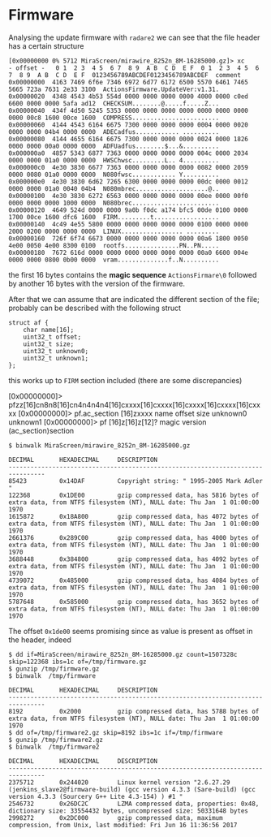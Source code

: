 # Firmware

Analysing the update firmware with ``radare2`` we can see that the file header
has a certain structure

```
[0x00000000 0% 5712 MiraScreen/mirawire_8252n_8M-16285000.gz]> xc
- offset -   0 1  2 3  4 5  6 7  8 9  A B  C D  E F  0 1  2 3  4 5  6 7  8 9  A B  C D  E F  0123456789ABCDEF0123456789ABCDEF  comment
0x00000000  4163 7469 6f6e 7346 6972 6d77 6172 6500 5570 6461 7465 5665 723a 7631 2e33 3100  ActionsFirmware.UpdateVer:v1.31.
0x00000020  4348 4543 4b53 554d 0000 0000 0000 0000 4000 0000 c0ed 6600 0000 0000 5afa ad12  CHECKSUM........@.....f.....Z...
0x00000040  434f 4d50 5245 5353 0000 0000 0000 0000 0000 0000 0000 0000 00c8 1600 00ce 1600  COMPRESS........................
0x00000060  4144 4543 6164 6675 7300 0000 0000 0000 0004 0000 0020 0000 0000 04b4 0000 0000  ADECadfus............ ..........
0x00000080  4144 4655 6164 6675 7300 0000 0000 0000 0024 0000 1826 0000 0000 00a0 0000 0000  ADFUadfus........$...&..........
0x000000a0  4857 5343 6877 7363 0000 0000 0000 0000 004c 0000 2034 0000 0000 01a0 0000 0000  HWSChwsc.........L.. 4..........
0x000000c0  4e30 3830 6677 7363 0000 0000 0000 0000 0082 0000 2059 0000 0080 01a0 0000 0000  N080fwsc............ Y..........
0x000000e0  4e30 3830 6d62 7265 6300 0000 0000 0000 00dc 0000 0012 0000 0000 01a0 0040 04b4  N080mbrec....................@..
0x00000100  4e30 3830 6272 6563 0000 0000 0000 0000 00ee 0000 00f0 0000 0000 0000 1000 0000  N080brec........................
0x00000120  4649 524d 0000 0000 9a0b f0dc a174 bfc5 00de 0100 0000 1700 00ce 1600 dfc6 1600  FIRM.........t..................
0x00000140  4c49 4e55 5800 0000 0000 0000 0000 0000 0100 0000 0000 2000 0200 0000 0000 0000  LINUX................. .........
0x00000160  726f 6f74 6673 0000 0000 0000 0000 0000 00a6 1800 0050 4e00 0050 4e00 8300 0100  rootfs...............PN..PN.....
0x00000180  7672 616d 0000 0000 0000 0000 0000 0000 00a0 6600 004e 0000 0000 0800 0b00 0000  vram..............f..N..........
```

the first 16 bytes contains the **magic sequence** ``ActionsFirmare\0`` followed by another 16
bytes with the version of the firmware.

After that we can assume that are indicated the different section of the file; probably
can be described with the following struct

```
struct af {
    char name[16];
    uint32_t offset;
    uint32_t size;
    uint32_t unknown0;
    uint32_t unknown1;
};
```

this works up to ``FIRM`` section included (there are some discrepancies)

[0x00000000]> pfzz[16]cn8n8[16]cn4n4n4n4[16]cxxxx[16]cxxxx[16]cxxxx[16]cxxxx[16]cxxxx
[0x00000000]> pf.ac_section [16]zxxxx name offset size unknown0 unknown1
[0x00000000]> pf [16]z[16]z[12]? magic version (ac_section)section

```
$ binwalk MiraScreen/mirawire_8252n_8M-16285000.gz

DECIMAL       HEXADECIMAL     DESCRIPTION
--------------------------------------------------------------------------------
85423         0x14DAF         Copyright string: " 1995-2005 Mark Adler "
122368        0x1DE00         gzip compressed data, has 5816 bytes of extra data, from NTFS filesystem (NT), NULL date: Thu Jan  1 01:00:00 1970
1615872       0x18A800        gzip compressed data, has 4072 bytes of extra data, from NTFS filesystem (NT), NULL date: Thu Jan  1 01:00:00 1970
2661376       0x289C00        gzip compressed data, has 4000 bytes of extra data, from NTFS filesystem (NT), NULL date: Thu Jan  1 01:00:00 1970
3688448       0x384800        gzip compressed data, has 4092 bytes of extra data, from NTFS filesystem (NT), NULL date: Thu Jan  1 01:00:00 1970
4739072       0x485000        gzip compressed data, has 4084 bytes of extra data, from NTFS filesystem (NT), NULL date: Thu Jan  1 01:00:00 1970
5787648       0x585000        gzip compressed data, has 3652 bytes of extra data, from NTFS filesystem (NT), NULL date: Thu Jan  1 01:00:00 1970
```

The offset ``0x1de00`` seems promising since as value is present as offset in the header, indeed

```
$ dd if=MiraScreen/mirawire_8252n_8M-16285000.gz count=1507328c skip=122368 ibs=1c of=/tmp/firmware.gz
$ gunzip /tmp/firmware.gz
$ binwalk  /tmp/firmware

DECIMAL       HEXADECIMAL     DESCRIPTION
--------------------------------------------------------------------------------
8192          0x2000          gzip compressed data, has 5788 bytes of extra data, from NTFS filesystem (NT), NULL date: Thu Jan  1 01:00:00 1970
$ dd of=/tmp/firmware2.gz skip=8192 ibs=1c if=/tmp/firmware
$ gunzip /tmp/firmware2.gz
$ binwalk  /tmp/firmware2

DECIMAL       HEXADECIMAL     DESCRIPTION
--------------------------------------------------------------------------------
2375712       0x244020        Linux kernel version "2.6.27.29 (jenkins_slave2@firmware-build) (gcc version 4.3.3 (Sare-build) (gcc version 4.3.3 (Sourcery G++ Lite 4.3-154) ) #1 "
2546732       0x26DC2C        LZMA compressed data, properties: 0x48, dictionary size: 33554432 bytes, uncompressed size: 50331648 bytes
2998272       0x2DC000        gzip compressed data, maximum compression, from Unix, last modified: Fri Jun 16 11:36:56 2017
```
